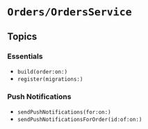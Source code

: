 # ``Orders/OrdersService``

## Topics

### Essentials

- ``build(order:on:)``
- ``register(migrations:)``

### Push Notifications

- ``sendPushNotifications(for:on:)``
- ``sendPushNotificationsForOrder(id:of:on:)``
